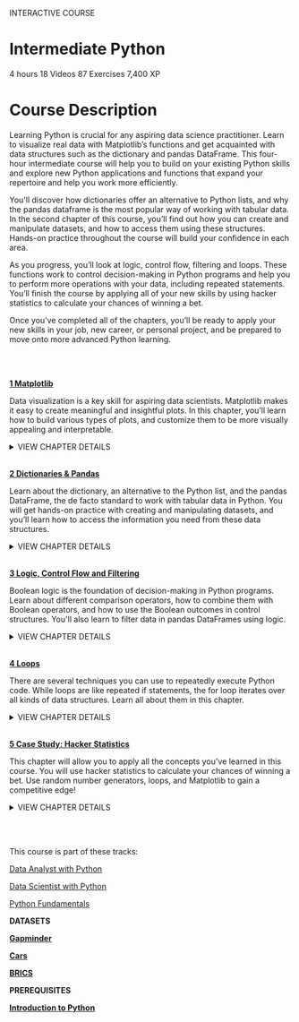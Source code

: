 INTERACTIVE COURSE
# Intermediate Python

4 hours
18 Videos
87 Exercises
7,400 XP

# Course Description

Learning Python is crucial for any aspiring data science practitioner. Learn to visualize real data with Matplotlib’s functions and get acquainted with data structures such as the dictionary and pandas DataFrame. This four-hour intermediate course will help you to build on your existing Python skills and explore new Python applications and functions that expand your repertoire and help you work more efficiently.

You'll discover how dictionaries offer an alternative to Python lists, and why the pandas dataframe is the most popular way of working with tabular data. In the second chapter of this course, you’ll find out how you can create and manipulate datasets, and how to access them using these structures. Hands-on practice throughout the course will build your confidence in each area.

As you progress, you’ll look at logic, control flow, filtering and loops. These functions work to control decision-making in Python programs and help you to perform more operations with your data, including repeated statements. You’ll finish the course by applying all of your new skills by using hacker statistics to calculate your chances of winning a bet.

Once you’ve completed all of the chapters, you’ll be ready to apply your new skills in your job, new career, or personal project, and be prepared to move onto more advanced Python learning.

<br><br>

[**1 Matplotlib**](https://github.com/Torregu/DataCamp/tree/main/Courses/Programming/Python/Intermediate%20Python/1%20Matplotlib)

Data visualization is a key skill for aspiring data scientists. Matplotlib makes it easy to create meaningful and insightful plots. In this chapter, you’ll learn how to build various types of plots, and customize them to be more visually appealing and interpretable.

<details>
<summary>VIEW CHAPTER DETAILS</summary>

  + Basic plots with Matplotlib ------------------------------------------------------------------------------------------------ 50 xp
  + Line plot (1) --------------------------------------------------------------------------------------------------------------- 100 xp
  + Line Plot (2): Interpretation ------------------------------------------------------------------------------------------------ 50 xp
  + Line plot (3) --------------------------------------------------------------------------------------------------------------- 100 xp
  + Scatter Plot (1) ------------------------------------------------------------------------------------------------------------ 100 xp
  + Scatter plot (2) ------------------------------------------------------------------------------------------------------------ 100 xp
  + Histogram ------------------------------------------------------------------------------------------------------------------ 50 xp
  + Build a histogram (1) ----------------------------------------------------------------------------------------------------- 100 xp
  + Build a histogram (2): bins ----------------------------------------------------------------------------------------------- 100 xp
  + Build a histogram (3): compare ------------------------------------------------------------------------------------------ 100 xp
  + Choose the right plot (1) -------------------------------------------------------------------------------------------------- 50 xp
  + Choose the right plot (2) -------------------------------------------------------------------------------------------------- 50 xp
  + Customization ------------------------------------------------------------------------------------------------------------- 50 xp
  + Labels --------------------------------------------------------------------------------------------------------------------- 100 xp
  + Ticks ---------------------------------------------------------------------------------------------------------------------- 100 xp
  + Sizes ---------------------------------------------------------------------------------------------------------------------- 100 xp
  + Colors --------------------------------------------------------------------------------------------------------------------- 100 xp
  + Additional Customizations ----------------------------------------------------------------------------------------------- 100 xp
  + Interpretation -------------------------------------------------------------------------------------------------------------- 50 xp
</details>

<br>

[**2 Dictionaries & Pandas**](https://github.com/Torregu/DataCamp/tree/main/Courses/Programming/Python/Intermediate%20Python/2%20Dictionaries%20%26%20Pandas)

Learn about the dictionary, an alternative to the Python list, and the pandas DataFrame, the de facto standard to work with tabular data in Python. You will get hands-on practice with creating and manipulating datasets, and you’ll learn how to access the information you need from these data structures.

<details>
<summary>VIEW CHAPTER DETAILS</summary>

  + Dictionaries, Part 1 --------------------------------------------------------------------------------------------------------- 50 xp
  + Motivation for dictionaries ----------------------------------------------------------------------------------------------- 100 xp
  + Create dictionary --------------------------------------------------------------------------------------------------------- 100 xp
  + Access dictionary --------------------------------------------------------------------------------------------------------- 100 xp
  + Dictionaries, Part 2 --------------------------------------------------------------------------------------------------------- 50 xp
  + Dictionary Manipulation (1) ---------------------------------------------------------------------------------------------- 100 xp
  + Dictionary Manipulation (2) ---------------------------------------------------------------------------------------------- 100 xp
  + Dictionariception --------------------------------------------------------------------------------------------------------- 100 xp
  + Pandas, Part 1 -------------------------------------------------------------------------------------------------------------- 50 xp
  + Dictionary to DataFrame (1) ---------------------------------------------------------------------------------------------- 100 xp
  + Dictionary to DataFrame (2) ---------------------------------------------------------------------------------------------- 100 xp
  + CSV to DataFrame (1) ----------------------------------------------------------------------------------------------------- 100 xp
  + CSV to DataFrame (2) ----------------------------------------------------------------------------------------------------- 100 xp
  + Pandas, Part 2 -------------------------------------------------------------------------------------------------------------- 50 xp
  + Square Brackets (1) ------------------------------------------------------------------------------------------------------- 100 xp
  + Square Brackets (2) ------------------------------------------------------------------------------------------------------- 100 xp
  + loc and iloc (1) ------------------------------------------------------------------------------------------------------------ 100 xp
  + loc and iloc (2) ------------------------------------------------------------------------------------------------------------ 100 xp
  + loc and iloc (3) ------------------------------------------------------------------------------------------------------------ 100 xp
</details>

<br>

[**3 Logic, Control Flow and Filtering**](https://github.com/Torregu/DataCamp/tree/main/Courses/Programming/Python/Intermediate%20Python/3%20Logic,%20Control%20Flow%20and%20Filtering)

Boolean logic is the foundation of decision-making in Python programs. Learn about different comparison operators, how to combine them with Boolean operators, and how to use the Boolean outcomes in control structures. You'll also learn to filter data in pandas DataFrames using logic.

<details>
<summary>VIEW CHAPTER DETAILS</summary>
  
  + Comparison Operators ---------------------------------------------------------------------------------------------------- 50 xp
  + Equality ------------------------------------------------------------------------------------------------------------------- 100 xp
  + Greater and less than ---------------------------------------------------------------------------------------------------- 100 xp
  + Compare arrays ---------------------------------------------------------------------------------------------------------- 100 xp
  + Boolean Operators -------------------------------------------------------------------------------------------------------- 50 xp
  + and, or, not (1) ----------------------------------------------------------------------------------------------------------- 100 xp
  + and, or, not (2) ------------------------------------------------------------------------------------------------------------ 50 xp
  + Boolean operators with NumPy ----------------------------------------------------------------------------------------- 100 xp
  + if, elif, else ----------------------------------------------------------------------------------------------------------------- 50 xp
  + Warmup ------------------------------------------------------------------------------------------------------------------- 50 xp
  + If -------------------------------------------------------------------------------------------------------------------------- 100 xp
  + Add else ------------------------------------------------------------------------------------------------------------------ 100 xp
  + Customize further: elif --------------------------------------------------------------------------------------------------- 100 xp
  + Filtering pandas DataFrames --------------------------------------------------------------------------------------------- 50 xp
  + Driving right (1) ---------------------------------------------------------------------------------------------------------- 100 xp
  + Driving right (2) ---------------------------------------------------------------------------------------------------------- 100 xp
  + Cars per capita (1) ------------------------------------------------------------------------------------------------------- 100 xp
  + Cars per capita (2) ------------------------------------------------------------------------------------------------------- 100 xp
</details>

<br>

[**4 Loops**](https://github.com/Torregu/DataCamp/tree/main/Courses/Programming/Python/Intermediate%20Python/4%20Loops)

There are several techniques you can use to repeatedly execute Python code. While loops are like repeated if statements, the for loop iterates over all kinds of data structures. Learn all about them in this chapter.

<details>
<summary>VIEW CHAPTER DETAILS</summary>

  + while loop ------------------------------------------------------------------------------------------------------------------ 50 xp
  + while: warming up --------------------------------------------------------------------------------------------------------- 50 xp
  + Basic while loop ---------------------------------------------------------------------------------------------------------- 100 xp
  + Add conditionals --------------------------------------------------------------------------------------------------------- 100 xp
  + for loop -------------------------------------------------------------------------------------------------------------------- 50 xp
  + Loop over a list ---------------------------------------------------------------------------------------------------------- 100 xp
  + Indexes and values (1) --------------------------------------------------------------------------------------------------- 100 xp
  + Indexes and values (2) --------------------------------------------------------------------------------------------------- 100 xp
  + Loop over list of lists ---------------------------------------------------------------------------------------------------- 100 xp
  + Loop Data Structures Part1 ---------------------------------------------------------------------------------------------- 50 xp
  + Loop over dictionary ---------------------------------------------------------------------------------------------------- 100 xp
  + Loop over NumPy array ------------------------------------------------------------------------------------------------- 100 xp
  + Loop Data Structures Part 2 ---------------------------------------------------------------------------------------------- 50 xp
  + Loop over DataFrame (1) ------------------------------------------------------------------------------------------------ 100 xp
  + Loop over DataFrame (2) ------------------------------------------------------------------------------------------------ 100 xp
  + Add column (1) ---------------------------------------------------------------------------------------------------------- 100 xp
  + Add column (2) ---------------------------------------------------------------------------------------------------------- 100 xp
</details>

<br>

[**5 Case Study: Hacker Statistics**](https://github.com/Torregu/DataCamp/tree/main/Courses/Programming/Python/Intermediate%20Python/5%20Case%20Study%20I%20Hacker%20Statistics)

This chapter will allow you to apply all the concepts you've learned in this course. You will use hacker statistics to calculate your chances of winning a bet. Use random number generators, loops, and Matplotlib to gain a competitive edge!

<details>
<summary>VIEW CHAPTER DETAILS</summary>

  + Random Numbers -------------------------------------------------------------------------------------------------------- 50 xp
  + Random float ------------------------------------------------------------------------------------------------------------ 100 xp
  + Roll the dice ------------------------------------------------------------------------------------------------------------- 100 xp
  + Determine your next move --------------------------------------------------------------------------------------------- 100 xp
  + Random Walk ------------------------------------------------------------------------------------------------------------ 50 xp
  + The next step ----------------------------------------------------------------------------------------------------------- 100 xp
  + How low can you go? -------------------------------------------------------------------------------------------------- 100 xp
  + Visualize the walk ------------------------------------------------------------------------------------------------------ 100 xp
  + Distribution -------------------------------------------------------------------------------------------------------------- 50 xp
  + Simulate multiple walks ------------------------------------------------------------------------------------------------ 100 xp
  + Visualize all walks ------------------------------------------------------------------------------------------------------ 100 xp
  + Implement clumsiness ------------------------------------------------------------------------------------------------- 100 xp
  + Plot the distribution --------------------------------------------------------------------------------------------------- 100 xp
  + Calculate the odds ------------------------------------------------------------------------------------------------------ 50 xp
</details>

<br><br>

This course is part of these tracks:

[Data Analyst with Python](https://github.com/Torregu/DataCamp/tree/main/Tracks/Career%20Tracks/Python/Data%20Analyst%20with%20Python)

[Data Scientist with Python](https://github.com/Torregu/DataCamp/tree/main/Tracks/Career%20Tracks/Python/Data%20Scientist%20with%20Python)

[Python Fundamentals](https://github.com/Torregu/DataCamp/tree/main/Tracks/Skill%20Tracks/Python/Python%20Fundamentals)

**DATASETS**

[**Gapminder**](https://github.com/Torregu/DataCamp/blob/main/Courses/Programming/Python/Intermediate%20Python/datasets/gapminder.csv?raw=true)

[**Cars**](https://github.com/Torregu/DataCamp/blob/main/Courses/Programming/Python/Intermediate%20Python/datasets/cars.csv?raw=true)

[**BRICS**](https://github.com/Torregu/DataCamp/blob/main/Courses/Programming/Python/Intermediate%20Python/datasets/brics.csv?raw=true)

**PREREQUISITES**

[**Introduction to Python**](https://github.com/Torregu/DataCamp/blob/main/Courses/Programming/Python/Introduction%20to%20Python)




